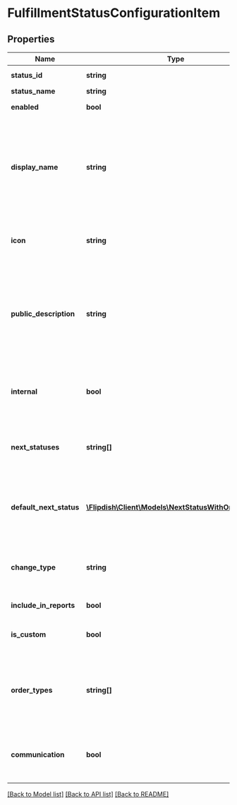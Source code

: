 # FulfillmentStatusConfigurationItem

## Properties
Name | Type | Description | Notes
------------ | ------------- | ------------- | -------------
**status_id** | **string** | Status Id (no whitespaces) | [optional] 
**status_name** | **string** | Status name | [optional] 
**enabled** | **bool** | Is status enabled | [optional] 
**display_name** | **string** | The short status string that is displayed to users in apps, portal. If empty then Order Status Name is displayed instead | [optional] 
**icon** | **string** | Icon/Image that represents that status visual | [optional] 
**public_description** | **string** | A string which could be used in notification templates with a placeholder (SMS, email, push, web page with status) | [optional] 
**internal** | **bool** | Is internal state (internal states not shown to customers) | [optional] 
**next_statuses** | **string[]** | list of statuses that this status can move to (can be back or forth) | [optional] 
**default_next_status** | [**\Flipdish\\Client\Models\NextStatusWithOrderType[]**](NextStatusWithOrderType.md) | The default next status (on a dropdown or quick button on terminal or portal) | [optional] 
**change_type** | **string** | How will state change (manually or automated, including timed) | [optional] 
**include_in_reports** | **bool** | Include in reports | [optional] 
**is_custom** | **bool** | Is custom state. If not, then it&#39;s a system state | [optional] 
**order_types** | **string[]** | If empty then applies to all ordertypes, otherwise a list of order types this state applies to | [optional] 
**communication** | **bool** | Whether state should fire off a notification to the customer | [optional] 

[[Back to Model list]](../README.md#documentation-for-models) [[Back to API list]](../README.md#documentation-for-api-endpoints) [[Back to README]](../README.md)


